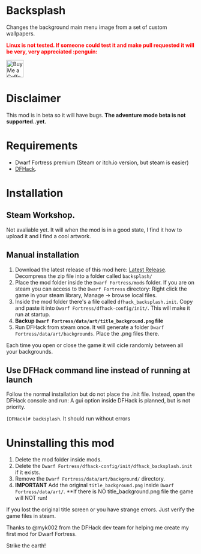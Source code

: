 Backsplash
=============
Changes the background main menu image from a set of custom wallpapers.

<p style="color:red; font-weight:bold"> Linux is not tested. If someone could test it and make pull requested it will be very, very appreciated :penguin: </p>
<a href='https://ko-fi.com/drhyperion451' target='_blank'><img height='35' style='border:0px;height:46px;' src='https://az743702.vo.msecnd.net/cdn/kofi5.png?v=0' border='0' alt='Buy Me a Coffee at ko-fi.com' /></a>


# Disclaimer
This mod is in beta so it will have bugs. 
**The adventure mode beta is not supported..yet.**

# Requirements
- Dwarf Fortress premium (Steam or itch.io version, but steam is easier)
- [DFHack](https://store.steampowered.com/app/2346660/DFHack__Dwarf_Fortress_Modding_Engine/). 

# Installation
## Steam Workshop. 
Not avaliable yet. It will when the mod is in a good state, I find it how to upload it and I find a cool artwork.

## Manual installation
1. Download the latest release of this mod here: [Latest Release](https://github.com/drHyperion451/backsplash/releases/latest). Decompress the zip file into a folder called `backsplash/`
2. Place the mod folder inside the `Dwarf Fortress/mods` folder. If you are on steam you can access to the `Dwarf Fortress` directory: Right click the game in your steam library, Manage -> browse local files.
3. Inside the mod folder there's a file called `dfhack_backsplash.init`. Copy and paste it into `Dwarf Fortress/dfhack-config/init/`. This will make it run at startup.
4. **Backup `Dwarf Fortress/data/art/title_background.png` file**
5. Run DFHack from steam once. It will generate a folder  `Dwarf Fortress/data/art/backgrounds`. Place the .png files there.

Each time you open or close the game it will cicle randomly between all your backgrounds.

## Use DFHack command line instead of running at launch
Follow the normal installation but do not place the .init file. Instead, open the DFHack console and run:
A gui option inside DFHack is planned, but is not priority.

`[DFHack]# backsplash`.
It should run without errors

# Uninstalling this mod
1. Delete the mod folder inside mods.
2. Delete the `Dwarf Fortress/dfhack-config/init/dfhack_backsplash.init` if it exists.
3. Remove the `Dwarf Fortress/data/art/background/` directory.
4. **IMPORTANT** Add the original `title_background.png` inside `Dwarf Fortress/data/art/`. **If there is NO title_background.png file the game will NOT run!

If you lost the original title screen or you have strange errors. Just verify the game files in steam.

Thanks to @myk002 from the DFHack dev team for helping me create my first mod for Dwarf Fortress.

Strike the earth!
